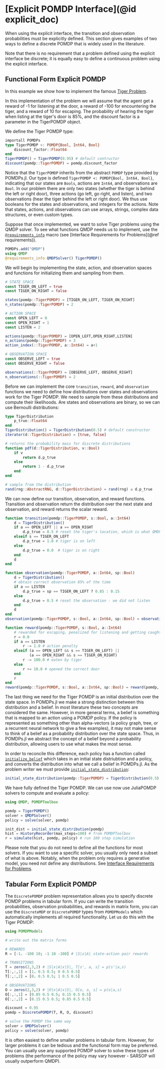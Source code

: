 # [Explicit POMDP Interface](@id explicit_doc)

When using the explicit interface, the transition and observation probabilities must be explicitly defined. This section gives examples of two ways to define a discrete POMDP that is widely used in the literature.

Note that there is no requirement that a problem defined using the explicit interface be discrete; it is equally easy to define a continuous problem using the explicit interface.

## Functional Form Explicit POMDP

In this example we show how to implement the famous [Tiger Problem](https://www.cs.rutgers.edu/~mlittman/papers/aij98-pomdp.pdf).

In this implementation of the problem we will assume that the agent get a reward of -1 for listening at the door,
a reward of -100 for encountering the tiger, and a reward of 10 for escaping. The probability of hearing the tiger
when listing at the tiger's door is 85%, and the discount factor is a parameter in the TigerPOMDP object.

We define the Tiger POMDP type:

```julia
importall POMDPs
type TigerPOMDP <: POMDP{Bool, Int64, Bool}
    discount_factor::Float64
end
TigerPOMDP() = TigerPOMDP(0.95) # default contructor
discount(pomdp::TigerPOMDP) = pomdp.discount_factor
```

Notice that the `TigerPOMDP` inherits from the abstract `POMDP` type provided by POMDPs.jl.
Our type is defined `TigerPOMDP <: POMDP{Bool, Int64, Bool}`, indicating that our states are `Bools`, actions are `Int64`, and observations are `Bool`.
In our problem there are only two states (whether the tiger is behind the left or right door), three actions (go left, go right, and listen), and two observations (hear the tiger behind the left or right door). We thus use booleans for the states and observations, and integers for the actions.
Note that states, actions, and observations can use arrays, strings, complex data structures, or even custom types.

Suppose that once implemented, we want to solve Tiger problems using the QMDP solver.
To see what functions QMDP needs us to implement, use the [`@requirements_info`](@ref) macro (see [Interface Requirements for Problems](@ref requirements)).

```julia
POMDPs.add("QMDP")
using QMDP
@requirements_info QMDPSolver() TigerPOMDP() 
```

We will begin by implementing the state, action, and observation spaces and functions for initializing them and sampling from them.

```julia
# STATE SPACE
const TIGER_ON_LEFT = true
const TIGER_ON_RIGHT = false

states(pomdp::TigerPOMDP) = [TIGER_ON_LEFT, TIGER_ON_RIGHT]
n_states(pomdp::TigerPOMDP) = 2

# ACTION SPACE
const OPEN_LEFT = 0
const OPEN_RIGHT = 1
const LISTEN = 2

actions(pomdp::TigerPOMDP) = [OPEN_LEFT,OPEN_RIGHT,LISTEN]
n_actions(pomdp::TigerPOMDP) = 3
action_index(::TigerPOMDP, a::Int64) = a+1

# OBSERVATION SPACE
const OBSERVE_LEFT = true
const OBSERVE_RIGHT = false

observations(::TigerPOMDP) = [OBSERVE_LEFT, OBSERVE_RIGHT]
n_observations(::TigerPOMDP) = 2
```

Before we can implement the core `transition`, `reward`, and `observation` functions we need to define how distributions over states and observations work for the Tiger POMDP.
We need to sample from these distributions and compute their likelihoods.
Are states and observations are binary, so we can use Bernoulli distributions:

```julia
type TigerDistribution
    p_true::Float64
end
TigerDistribution() = TigerDistribution(0.5) # default constructor
iterator(d::TigerDistribution) = [true, false]

# returns the probability mass for discrete distributions
function pdf(d::TigerDistribution, v::Bool)
    if v
        return d.p_true
    else
        return 1 - d.p_true
    end
end

# sample from the distribution
rand(rng::AbstractRNG, d::TigerDistribution) = rand(rng) ≤ d.p_true
```

We can now define our transition, observation, and reward functions.
Transition and observation return the distribution over the next state and observation, and reward returns the scalar reward.

```julia
function transition(pomdp::TigerPOMDP, s::Bool, a::Int64)
    d = TigerDistribution()
    if a == OPEN_LEFT || a == OPEN_RIGHT
        d.p_true = 0.5 # reset the tiger's location, which is what QMDP wants
    elseif s == TIGER_ON_LEFT
        d.p_true = 1.0 # tiger is on left
    else
        d.p_true = 0.0  # tiger is on right
    end
    d
end

function observation(pomdp::TigerPOMDP, a::Int64, sp::Bool)
    d = TigerDistribution()
    # obtain correct observation 85% of the time
    if a == LISTEN
        d.p_true = sp == TIGER_ON_LEFT ? 0.85 : 0.15
    else
        d.p_true = 0.5 # reset the observation - we did not listen
    end
    d
end
observation(pomdp::TigerPOMDP, s::Bool, a::Int64, sp::Bool) = observation(pomdp, a, sp) # convenience function

function reward(pomdp::TigerPOMDP, s::Bool, a::Int64)
    # rewarded for escaping, penalized for listening and getting caught
    r = 0.0
    if a == LISTEN
        r -= 1.0 # action penalty
    elseif (a == OPEN_LEFT && s == TIGER_ON_LEFT) ||
           (a == OPEN_RIGHT && s == TIGER_ON_RIGHT)
        r -= 100.0 # eaten by tiger
    else
        r += 10.0 # opened the correct door
    end
    r
end
reward(pomdp::TigerPOMDP, s::Bool, a::Int64, sp::Bool) = reward(pomdp, s, a) # convenience function
```

The last thing we need for the Tiger POMDP is an initial distribution over the state space.
In POMDPs.jl we make a strong distinction between this distribution and a belief.
In most literature these two concepts are considered the same. However, in more general terms, a belief is something that is mapped to an action using a POMDP policy.
If the policy is represented as something other than alpha-vectors (a policy graph, tree, or a recurrent neural network to give a few examples), it
may not make sense to think of a belief as a probability distribution over the state space.
Thus, in POMDPs.jl we abstract the concept of a belief beyond a probability distribution, allowing users to use what makes the most sense.

In order to reconcile this difference, each policy has a function called [`initialize_belief`](@ref) which takes in an
initial state distriubtion and a policy, and converts the
distribution into what we call a belief in POMDPs.jl. As the problem writer we must provide [`initial_state_distribution`](@ref):

```julia
initial_state_distribution(pomdp::TigerPOMDP) = TigerDistribution(0.5)
```

We have fully defined the Tiger POMDP.
We can use now use JuliaPOMDP solvers to compute and evaluate a policy:

```julia
using QMDP, POMDPToolbox

pomdp = TigerPOMDP()
solver = QMDPSolver()
policy = solve(solver, pomdp)

init_dist = initial_state_distribution(pomdp)
hist = HistoryRecorder(max_steps=100) # from POMDPToolbox
r = simulate(hist, pomdp, policy) # run 100 step simulation
```

Please note that you do not need to define all the functions for most solvers.
If you want to use a specific solver, you usually only need a subset of what is above. Notably, when the problem only requires a generative model, you need not define any distributions. See [Interface Requirements for Problems](@ref).

## Tabular Form Explicit POMDP

The `DiscretePOMDP` problem representation allows you to specify discrete POMDP problems in tabular form.
If you can write the transition probabilities, observation probabilities, and rewards in matrix form, you can use the `DiscreteMDP` or
`DiscretePOMDP` types from `POMDPModels` which automatically implements all required functionality.
Let us do this with the Tiger POMDP:

```julia
using POMDPModels

# write out the matrix forms

# REWARDS
R = [-1. -100 10; -1 10 -100] # |S|x|A| state-action pair rewards

# TRANSITIONS
T = zeros(2,3,2) # |S|x|A|x|S|, T[s', a, s] = p(s'|a,s)
T[:,:,1] = [1. 0.5 0.5; 0 0.5 0.5]
T[:,:,2] = [0. 0.5 0.5; 1 0.5 0.5]

# OBSERVATIONS
O = zeros(2,3,2) # |O|x|A|x|S|, O[o, a, s] = p(o|a,s)
O[:,:,1] = [0.85 0.5 0.5; 0.15 0.5 0.5]
O[:,:,2] = [0.15 0.5 0.5; 0.85 0.5 0.5]

discount = 0.95
pomdp = DiscretePOMDP(T, R, O, discount)

# solve the POMDP the same way
solver = QMDPSolver()
policy = solve(solver, pomdp)
```

It is often easiest to define smaller problems in tabular form. However, for larger problems it can be
tedious and the functional form may be preferred. You can usually use any supported POMDP solver to solve these types of problems (the performance of the policy may vary however - SARSOP will usually outperform QMDP).
